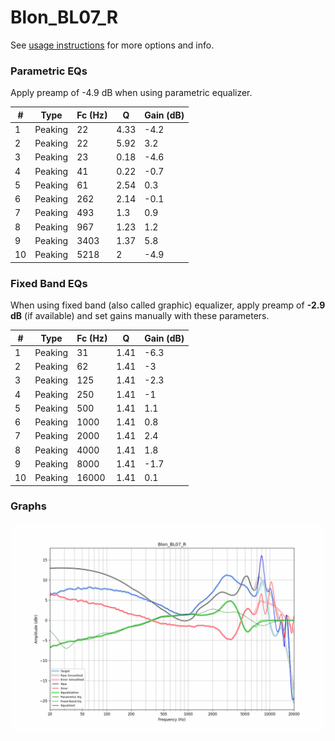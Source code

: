 # Blon_BL07_R
See [usage instructions](https://github.com/jaakkopasanen/AutoEq#usage) for more options and info.

### Parametric EQs
Apply preamp of -4.9 dB when using parametric equalizer.

|   # | Type    |   Fc (Hz) |    Q |   Gain (dB) |
|-----|---------|-----------|------|-------------|
|   1 | Peaking |        22 | 4.33 |        -4.2 |
|   2 | Peaking |        22 | 5.92 |         3.2 |
|   3 | Peaking |        23 | 0.18 |        -4.6 |
|   4 | Peaking |        41 | 0.22 |        -0.7 |
|   5 | Peaking |        61 | 2.54 |         0.3 |
|   6 | Peaking |       262 | 2.14 |        -0.1 |
|   7 | Peaking |       493 | 1.3  |         0.9 |
|   8 | Peaking |       967 | 1.23 |         1.2 |
|   9 | Peaking |      3403 | 1.37 |         5.8 |
|  10 | Peaking |      5218 | 2    |        -4.9 |

### Fixed Band EQs
When using fixed band (also called graphic) equalizer, apply preamp of **-2.9 dB** (if available) and set gains manually with these parameters.

|   # | Type    |   Fc (Hz) |    Q |   Gain (dB) |
|-----|---------|-----------|------|-------------|
|   1 | Peaking |        31 | 1.41 |        -6.3 |
|   2 | Peaking |        62 | 1.41 |        -3   |
|   3 | Peaking |       125 | 1.41 |        -2.3 |
|   4 | Peaking |       250 | 1.41 |        -1   |
|   5 | Peaking |       500 | 1.41 |         1.1 |
|   6 | Peaking |      1000 | 1.41 |         0.8 |
|   7 | Peaking |      2000 | 1.41 |         2.4 |
|   8 | Peaking |      4000 | 1.41 |         1.8 |
|   9 | Peaking |      8000 | 1.41 |        -1.7 |
|  10 | Peaking |     16000 | 1.41 |         0.1 |

### Graphs
![](./Blon_BL07_R.png)
